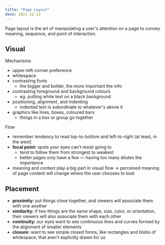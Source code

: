 ```yaml
---
title: "Page Layout"
date: 2021-12-12
---
```


Page layout is the art of manipulating a user's attention on a page to convey meaning, sequence, and point of interaction.

## Visual 
Mechanisms
-   upper-left-corner preference
-   whitespace
-   contrasting fonts
    -   the bigger and bolder, the more important the info
-   contrasting foreground and background colours
    -   eg. putting white text on a black background
-   positioning, alignment, and indenting
    -   indented text is subordinate to whatever's above it
-   graphics like lines, boxes, coloured bars
    -   things in a box or group go together

Flow
-   remember tendency to read top-to-bottom and left-to-right (at least, in the west)
-   **focal point:** spots your eyes can't resist going to
    -   tend to follow them from strongest to weakest
    -   better pages only have a few — having too many dilutes the importance
-   meaning and context play a big part in visual flow → perceived meaning of page content will change where the user chooses to look

## Placement
-   **proximity:** put things close together, and viewers will associate them with one another
-   **similarity:** if two things are the same shape, size, color, or orientation, then viewers will also associate them with each other
-   **continuity:** our eyes want to see continuous lines and curves formed by the alignment of smaller elements
-   **closure:** want to see simple closed forms, like rectangles and blobs of whitespace, that aren't explicitly drawn for us